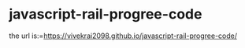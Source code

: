 # javascript-rail-progree-code
the url is:=https://vivekrai2098.github.io/javascript-rail-progree-code/

